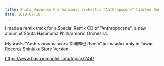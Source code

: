 ```yaml
---
title: Shuta Hasunuma Philharmonic Orchestra "Anthropocene" Limited Remix CD
date: 2018-07-18
---
```


I made a remix track for a Special Remix CD of "Anthropocene", a new album of Shuta Hasunuma Philharmonic Orchestra.

My track, "Anthropocene-outro 松浦知也 Remix" is included only in Tower Records Shinjuku Store Version.

https://www.hasunumaphil.com/topics/244/
